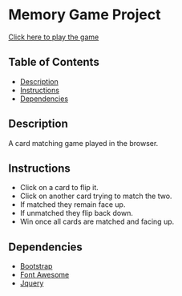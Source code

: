 # Memory Game Project

[Click here to play the game](https://ajmhyd.github.io/Memory-Game/)

## Table of Contents

* [Description](#Description)
* [Instructions](#Instructions)
* [Dependencies](#Dependencies)

## Description

A card matching game played in the browser.

## Instructions

* Click on a card to flip it.
* Click on another card trying to match the two.
* If matched they remain face up.
* If unmatched they flip back down.
* Win once all cards are matched and facing up.

## Dependencies

* [Bootstrap](https://getbootstrap.com/)
* [Font Awesome](https://fontawesome.com/)
* [Jquery](https://www.google.com/search?q=jquery&oq=jqe&aqs=chrome.1.69i57j0l5.2236j0j1&sourceid=chrome&ie=UTF-8)

